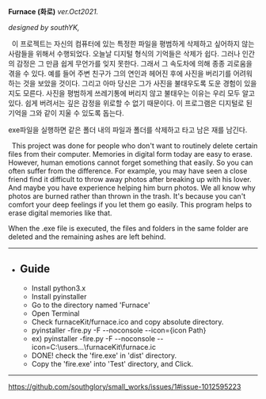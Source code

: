 **Furnace (화로)**
_ver.Oct2021._

_designed by southYK,_

` `이 프로젝트는 자신의 컴퓨터에 있는 특정한 파일을 평범하게 삭제하고 싶어하지 않는 사람들을 위해서 수행되었다. 
오늘날 디지털 형식의 기억들은 삭제가 쉽다. 
그러나 인간의 감정은 그 만큼 쉽게 무언가를 잊지 못한다.
그래서 그 속도차에 의해 종종 괴로움을 겪을 수 있다.
예를 들어 주변 친구가 그의 연인과 헤어진 후에 사진을 버리기를 어려워 하는 것을 보았을 것이다.
그리고 아마 당신은 그가 사진을 불태우도록 도운 경험이 있을지도 모른다.
사진을 평범하게 쓰레기통에 버리지 않고 불태우는 이유는 우리 모두 알고 있다.
쉽게 버려서는 깊은 감정을 위로할 수 없기 때문이다.
이 프로그램은 디지털로 된 기억을 그와 같이 지울 수 있도록 돕는다.

exe파일을 실행하면 같은 폴더 내의 파일과 폴더를 삭제하고 타고 남은 재를 남긴다.

` `This project was done for people who don't want to routinely delete certain files from their computer.
Memories in digital form today are easy to erase.
However, human emotions cannot forget something that easily.
So you can often suffer from the difference.
For example, you may have seen a close friend find it difficult to throw away photos after breaking up with his lover.
And maybe you have experience helping him burn photos.
We all know why photos are burned rather than thrown in the trash.
It's because you can't comfort your deep feelings if you let them go easily.
This program helps to erase digital memories like that.


When the .exe file is executed, the files and folders in the same folder are deleted and the remaining ashes are left behind.

------------------------------------------------
- Guide
    -
  - Install python3.x
  - Install pyinstaller
  - Go to the directory named 'Furnace'
  - Open Terminal
  - Check furnaceKit/furnace.ico and copy absolute directory.
  - pyinstaller -fire.py -F --noconsole --icon={icon Path}
  - ex) pyinstaller -fire.py -F --noconsole --icon=C:\users\...\furnaceKit\furnace.ic
  - DONE! check the 'fire.exe' in 'dist' directory.
  - Copy the 'fire.exe' into 'Test' directory, and Click.
  
-------------------------------------------------------

https://github.com/southglory/small_works/issues/1#issue-1012595223
